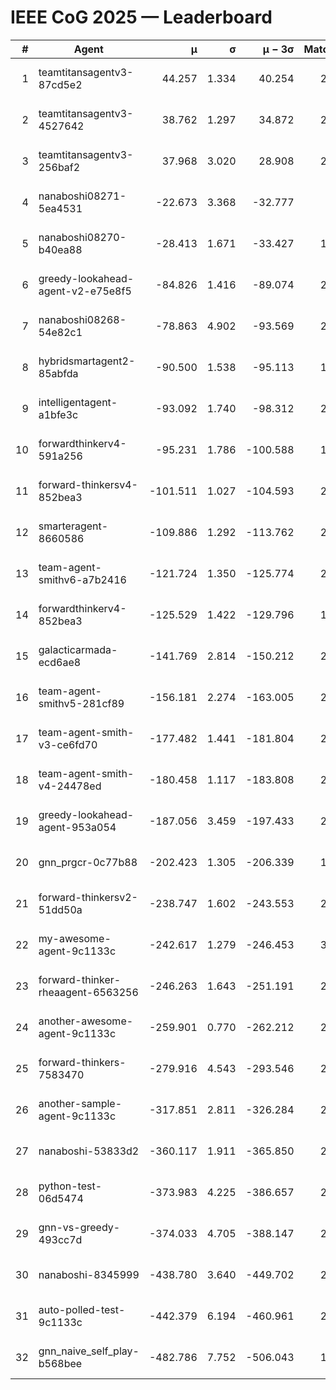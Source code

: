 # IEEE CoG 2025 — Leaderboard

| # | Agent | μ | σ | μ − 3σ | Matches | Updated |
|---:|---|---:|---:|---:|---:|---|
| 1 | teamtitansagentv3-87cd5e2 | 44.257 | 1.334 | 40.254 | 2480 | 2025-08-27 16:09 |
| 2 | teamtitansagentv3-4527642 | 38.762 | 1.297 | 34.872 | 2380 | 2025-08-27 16:09 |
| 3 | teamtitansagentv3-256baf2 | 37.968 | 3.020 | 28.908 | 2460 | 2025-08-27 16:09 |
| 4 | nanaboshi08271-5ea4531 | -22.673 | 3.368 | -32.777 | 760 | 2025-08-27 16:09 |
| 5 | nanaboshi08270-b40ea88 | -28.413 | 1.671 | -33.427 | 1378 | 2025-08-27 16:09 |
| 6 | greedy-lookahead-agent-v2-e75e8f5 | -84.826 | 1.416 | -89.074 | 2198 | 2025-08-27 16:09 |
| 7 | nanaboshi08268-54e82c1 | -78.863 | 4.902 | -93.569 | 2198 | 2025-08-27 16:09 |
| 8 | hybridsmartagent2-85abfda | -90.500 | 1.538 | -95.113 | 1976 | 2025-08-27 16:09 |
| 9 | intelligentagent-a1bfe3c | -93.092 | 1.740 | -98.312 | 2276 | 2025-08-27 16:09 |
| 10 | forwardthinkerv4-591a256 | -95.231 | 1.786 | -100.588 | 1973 | 2025-08-27 16:09 |
| 11 | forward-thinkersv4-852bea3 | -101.511 | 1.027 | -104.593 | 2184 | 2025-08-27 16:09 |
| 12 | smarteragent-8660586 | -109.886 | 1.292 | -113.762 | 2064 | 2025-08-27 16:09 |
| 13 | team-agent-smithv6-a7b2416 | -121.724 | 1.350 | -125.774 | 2900 | 2025-08-27 16:09 |
| 14 | forwardthinkerv4-852bea3 | -125.529 | 1.422 | -129.796 | 1881 | 2025-08-27 16:09 |
| 15 | galacticarmada-ecd6ae8 | -141.769 | 2.814 | -150.212 | 2240 | 2025-08-27 16:09 |
| 16 | team-agent-smithv5-281cf89 | -156.181 | 2.274 | -163.005 | 2520 | 2025-08-27 16:09 |
| 17 | team-agent-smith-v3-ce6fd70 | -177.482 | 1.441 | -181.804 | 2460 | 2025-08-27 16:09 |
| 18 | team-agent-smith-v4-24478ed | -180.458 | 1.117 | -183.808 | 2540 | 2025-08-27 16:09 |
| 19 | greedy-lookahead-agent-953a054 | -187.056 | 3.459 | -197.433 | 2318 | 2025-08-27 16:09 |
| 20 | gnn_prgcr-0c77b88 | -202.423 | 1.305 | -206.339 | 1980 | 2025-08-27 16:09 |
| 21 | forward-thinkersv2-51dd50a | -238.747 | 1.602 | -243.553 | 2786 | 2025-08-27 16:09 |
| 22 | my-awesome-agent-9c1133c | -242.617 | 1.279 | -246.453 | 3140 | 2025-08-27 16:09 |
| 23 | forward-thinker-rheaagent-6563256 | -246.263 | 1.643 | -251.191 | 2586 | 2025-08-27 16:09 |
| 24 | another-awesome-agent-9c1133c | -259.901 | 0.770 | -262.212 | 2760 | 2025-08-27 16:09 |
| 25 | forward-thinkers-7583470 | -279.916 | 4.543 | -293.546 | 2560 | 2025-08-27 16:09 |
| 26 | another-sample-agent-9c1133c | -317.851 | 2.811 | -326.284 | 2620 | 2025-08-27 16:09 |
| 27 | nanaboshi-53833d2 | -360.117 | 1.911 | -365.850 | 2140 | 2025-08-27 16:09 |
| 28 | python-test-06d5474 | -373.983 | 4.225 | -386.657 | 2090 | 2025-08-27 16:09 |
| 29 | gnn-vs-greedy-493cc7d | -374.033 | 4.705 | -388.147 | 2320 | 2025-08-27 16:09 |
| 30 | nanaboshi-8345999 | -438.780 | 3.640 | -449.702 | 2310 | 2025-08-27 16:09 |
| 31 | auto-polled-test-9c1133c | -442.379 | 6.194 | -460.961 | 2140 | 2025-08-27 16:09 |
| 32 | gnn_naive_self_play-b568bee | -482.786 | 7.752 | -506.043 | 1900 | 2025-08-27 16:09 |
